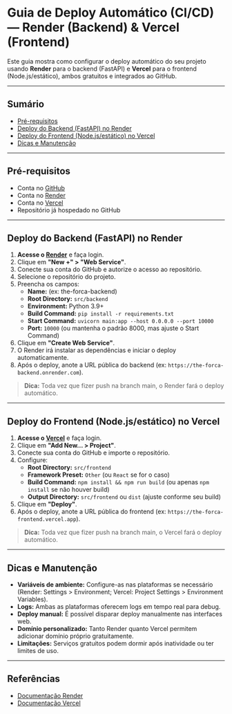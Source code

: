 # Guia de Deploy Automático (CI/CD) — Render (Backend) & Vercel (Frontend)

Este guia mostra como configurar o deploy automático do seu projeto usando **Render** para o backend (FastAPI) e **Vercel** para o frontend (Node.js/estático), ambos gratuitos e integrados ao GitHub.

---

## Sumário
- [Pré-requisitos](#pré-requisitos)
- [Deploy do Backend (FastAPI) no Render](#deploy-do-backend-fastapi-no-render)
- [Deploy do Frontend (Node.js/estático) no Vercel](#deploy-do-frontend-nodejsestático-no-vercel)
- [Dicas e Manutenção](#dicas-e-manutenção)

---

## Pré-requisitos
- Conta no [GitHub](https://github.com/)
- Conta no [Render](https://render.com/)
- Conta no [Vercel](https://vercel.com/)
- Repositório já hospedado no GitHub

---

## Deploy do Backend (FastAPI) no Render

1. **Acesse o [Render](https://render.com/)** e faça login.
2. Clique em **"New +" > "Web Service"**.
3. Conecte sua conta do GitHub e autorize o acesso ao repositório.
4. Selecione o repositório do projeto.
5. Preencha os campos:
   - **Name:** (ex: the-forca-backend)
   - **Root Directory:** `src/backend`
   - **Environment:** Python 3.9+
   - **Build Command:** `pip install -r requirements.txt`
   - **Start Command:** `uvicorn main:app --host 0.0.0.0 --port 10000`
   - **Port:** `10000` (ou mantenha o padrão 8000, mas ajuste o Start Command)
6. Clique em **"Create Web Service"**.
7. O Render irá instalar as dependências e iniciar o deploy automaticamente.
8. Após o deploy, anote a URL pública do backend (ex: `https://the-forca-backend.onrender.com`).

> **Dica:** Toda vez que fizer push na branch main, o Render fará o deploy automático.

---

## Deploy do Frontend (Node.js/estático) no Vercel

1. **Acesse o [Vercel](https://vercel.com/)** e faça login.
2. Clique em **"Add New... > Project"**.
3. Conecte sua conta do GitHub e importe o repositório.
4. Configure:
   - **Root Directory:** `src/frontend`
   - **Framework Preset:** `Other` (ou `React` se for o caso)
   - **Build Command:** `npm install && npm run build` (ou apenas `npm install` se não houver build)
   - **Output Directory:** `src/frontend` ou `dist` (ajuste conforme seu build)
5. Clique em **"Deploy"**.
6. Após o deploy, anote a URL pública do frontend (ex: `https://the-forca-frontend.vercel.app`).

> **Dica:** Toda vez que fizer push na branch main, o Vercel fará o deploy automático.

---

## Dicas e Manutenção
- **Variáveis de ambiente:** Configure-as nas plataformas se necessário (Render: Settings > Environment; Vercel: Project Settings > Environment Variables).
- **Logs:** Ambas as plataformas oferecem logs em tempo real para debug.
- **Deploy manual:** É possível disparar deploy manualmente nas interfaces web.
- **Domínio personalizado:** Tanto Render quanto Vercel permitem adicionar domínio próprio gratuitamente.
- **Limitações:** Serviços gratuitos podem dormir após inatividade ou ter limites de uso.

---

## Referências
- [Documentação Render](https://render.com/docs)
- [Documentação Vercel](https://vercel.com/docs) 